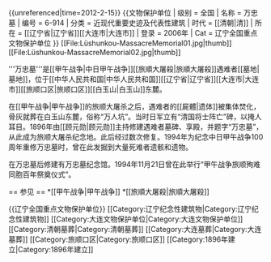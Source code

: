 {{unreferenced|time=2012-2-15}} 
{{文物保护单位
| 级别 = 全国
| 名称 = 万忠墓
| 编号 = 6-914
| 分类 = 近现代重要史迹及代表性建筑
| 时代 = [[清朝|清]]
| 所在 = [[辽宁省|辽宁省]][[大连市|大连市]]
| 登录 = 2006年
| Cat = 辽宁全国重点文物保护单位
}}
[[File:Lüshunkou-MassacreMemorial01.jpg|thumb]]
[[File:Lüshunkou-MassacreMemorial02.jpg|thumb]]

'''万忠墓'''是[[甲午战争|中日甲午战争]][[旅順大屠殺|旅順大屠殺]]遇难者[[墓地|墓地]]，位于[[中华人民共和国|中华人民共和国]][[辽宁省|辽宁省]][[大连市|大连市]][[旅顺口区|旅顺口区]][[白玉山|白玉山]]东麓。

在[[甲午战争|甲午战争]]的旅顺大屠杀之后，遇难者的[[屍體|遗体]]被集体焚化，骨灰就葬在白玉山东麓，俗称“万人坑”。当时日军立有“清国将士阵亡”碑，以掩人耳目。1896年由[[顾元勋|顾元勋]]主持修建遇难者墓碑、享殿，并题字“万忠墓”，从此成为旅顺大屠杀纪念地。此后经过数次修复。1994年为纪念中日甲午战争100周年重修万忠墓时，曾在此发掘到大量死难者遗骸和遗物。

在万忠墓后修建有万忠墓纪念馆。1994年11月21日曾在此举行“甲午战争旅顺殉难同胞百年祭奠仪式”。

== 参见 ==
*[[甲午战争|甲午战争]]
*[[旅順大屠殺|旅順大屠殺]]

{{辽宁全国重点文物保护单位}}
[[Category:辽宁纪念性建筑物|Category:辽宁纪念性建筑物]]
[[Category:大连文物保护单位|Category:大连文物保护单位]]
[[Category:清朝墓葬|Category:清朝墓葬]]
[[Category:大连墓葬|Category:大连墓葬]]
[[Category:旅顺口区|Category:旅顺口区]]
[[Category:1896年建立|Category:1896年建立]]